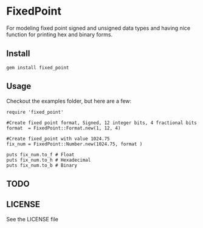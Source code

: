 FixedPoint
============

For modeling fixed point signed and unsigned data types and having nice function for printing hex and binary forms.

Install
-------

    gem install fixed_point

Usage
-----

Checkout the examples folder, but here are a few:
 
    require 'fixed_point'

    #Create fixed point format, Signed, 12 integer bits, 4 fractional bits
    format  = FixedPoint::Format.new(1, 12, 4) 

    #Create fixed_point with value 1024.75
    fix_num = FixedPoint::Number.new(1024.75, format )

    puts fix_num.to_f # Float
    puts fix_num.to_h # Hexadecimal
    puts fix_num.to_b # Binary
    
TODO
----


LICENSE
-------

See the LICENSE file
